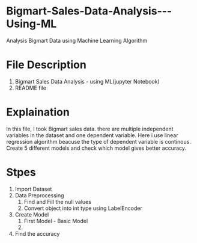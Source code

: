 # Bigmart-Sales-Data-Analysis---Using-ML
 Analysis Bigmart Data using Machine Learning Algorithm
 
 # File Description
 1. Bigmart Sales Data Analysis - using ML(jupyter Notebook)
 2. README file

# Explaination
In this file, I took Bigmart sales data. there are multiple independent variables in the dataset and one dependent variable. Here i use linear regression algorithm beacuse the type of dependent variable is continous.
Create 5 different models and check which model gives better accuracy.
  
  # Stpes
  1. Import Dataset
  2. Data Preprocessing
     1. Find and Fill the null values
     2. Convert object into int type using LabelEncoder
  4. Create Model
     1. First Model - Basic Model
     2. 
  6. Find the accuracy

